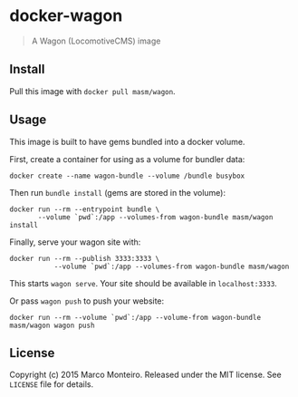 # docker-wagon

> A Wagon (LocomotiveCMS) image

## Install

Pull this image with `docker pull masm/wagon`.

## Usage

This image is built to have gems bundled into a docker volume.

First, create a container for using as a volume for bundler data:
```
docker create --name wagon-bundle --volume /bundle busybox
```

Then run `bundle install` (gems are stored in the volume):
```
docker run --rm --entrypoint bundle \
       --volume `pwd`:/app --volumes-from wagon-bundle masm/wagon install
```

Finally, serve your wagon site with:
```
docker run --rm --publish 3333:3333 \
           --volume `pwd`:/app --volumes-from wagon-bundle masm/wagon
```

This starts `wagon serve`.  Your site should be available in `localhost:3333`.

Or pass `wagon push` to push your website:

```
docker run --rm --volume `pwd`:/app --volume-from wagon-bundle masm/wagon wagon push
```

## License

Copyright (c) 2015 Marco Monteiro. Released under the MIT license. See `LICENSE` file for details.
